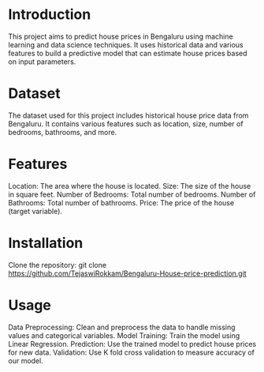 # Introduction
This project aims to predict house prices in Bengaluru using machine learning and data science techniques. It uses historical data and various features to build a predictive model that can estimate house prices based on input parameters.

# Dataset
The dataset used for this project includes historical house price data from Bengaluru. It contains various features such as location, size, number of bedrooms, bathrooms, and more.

# Features
Location: The area where the house is located.
Size: The size of the house in square feet.
Number of Bedrooms: Total number of bedrooms.
Number of Bathrooms: Total number of bathrooms.
Price: The price of the house (target variable).

# Installation
Clone the repository:
git clone https://github.com/TejaswiRokkam/Bengaluru-House-price-prediction.git

# Usage
Data Preprocessing:
Clean and preprocess the data to handle missing values and categorical variables.
Model Training:
Train the model using Linear Regression.
Prediction:
Use the trained model to predict house prices for new data.
Validation:
Use K fold cross validation to measure accuracy of our model.
